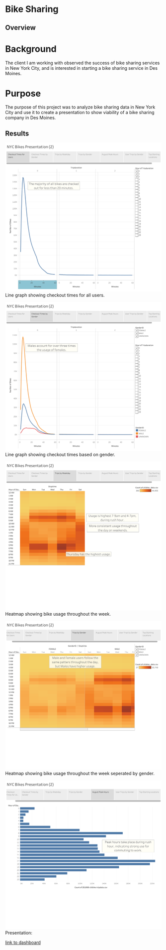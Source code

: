 # Bike Sharing

## Overview

# Background
The client I am working with observed the success of bike sharing services in New York City, and is interested in starting a bike sharing service in Des Moines.

# Purpose
The purpose of this project was to analyze bike sharing data in New York City and use it to create a presentation to show viability of a bike sharing company in Des Moines. 

## Results
![checkout times for users](Images/checkout_times_for_users.png)
Line graph showing checkout times for all users.

![checkout times by gender](Images/checkout_times-by_gender.png)
Line graph showing checkout times based on gender. 

![trips by weekday](Images/trips_by_weekday.png)
Heatmap showing bike usage throughout the week.

![trips by gender](Images/trips_by_gender.png)
Heatmap showing bike usage throughout the week seperated by gender.

![August peak hours](Images/august_peak_hours.png)
Presentation:

[link to dashboard](https://public.tableau.com/shared/YZPCF5498?:display_count=n&:origin=viz_share_link)

